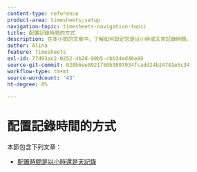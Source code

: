 ```yaml
---
content-type: reference
product-area: timesheets;setup
navigation-topic: timesheets-navigation-topic
title: 配置記錄時間的方式
description: 在本小節的文章中，了解如何設定您是以小時或天來記錄時間。
author: Alina
feature: Timesheets
exl-id: 77d93ac2-0252-4b2d-90b5-cbb34ed46e89
source-git-commit: 028b6ee8921750b3807934fcadd24b24781e5c34
workflow-type: tm+mt
source-wordcount: '43'
ht-degree: 0%

---
```


# 配置記錄時間的方式

本節包含下列文章：

* [配置時間是以小時還是天記錄](../../timesheets/config-timesheet-prefs/config-time-logged-hrs-days.md)
